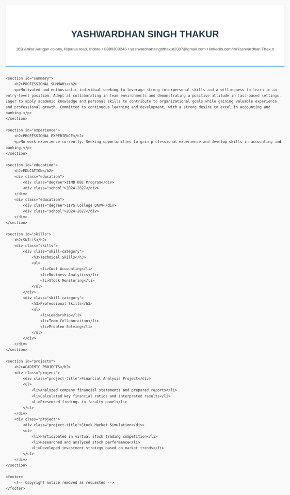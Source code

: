 <!DOCTYPE html>
<html lang="en">
<head>
    <meta charset="UTF-8">
    <meta name="viewport" content="width=device-width, initial-scale=1.0">
    <title>Yashwardhan Singh Thakur | Professional Resume</title>
    <style>
        body {
            font-family: 'Arial', sans-serif;
            line-height: 1.6;
            margin: 0;
            padding: 0;
            color: #333;
            max-width: 1000px;
            margin: 0 auto;
            padding: 20px;
            background-color: #f9f9f9;
        }
        header {
            text-align: center;
            padding: 30px 0;
            border-bottom: 2px solid #3498db;
            margin-bottom: 30px;
            background-color: white;
            box-shadow: 0 2px 5px rgba(0,0,0,0.1);
        }
        h1 {
            color: #2c3e50;
            margin-bottom: 10px;
            font-size: 2.2em;
        }
        .contact-info {
            margin-bottom: 15px;
            font-size: 0.95em;
            color: #555;
        }
        h2 {
            color: #3498db;
            border-bottom: 1px solid #3498db;
            padding-bottom: 5px;
            margin-top: 25px;
        }
        section {
            margin-bottom: 30px;
            background-color: white;
            padding: 20px;
            border-radius: 5px;
            box-shadow: 0 2px 3px rgba(0,0,0,0.1);
        }
        .job, .education, .project {
            margin-bottom: 25px;
        }
        .job-title, .degree, .project-title {
            font-weight: bold;
            font-size: 1.1em;
            color: #2c3e50;
        }
        .company, .school {
            font-style: italic;
            color: #555;
        }
        .date {
            color: #7f8c8d;
            font-size: 0.9em;
        }
        ul {
            padding-left: 25px;
            margin-top: 10px;
        }
        li {
            margin-bottom: 5px;
        }
        .skills {
            display: flex;
            flex-wrap: wrap;
            gap: 20px;
        }
        .skill-category {
            flex: 1;
            min-width: 200px;
        }
        .skill-category h3 {
            color: #2c3e50;
            margin-bottom: 10px;
        }
        footer {
            text-align: center;
            margin-top: 50px;
            padding: 20px;
            border-top: 1px solid #ddd;
            color: #7f8c8d;
            font-size: 0.9em;
        }
        @media (max-width: 768px) {
            .skills {
                flex-direction: column;
            }
            body {
                padding: 10px;
            }
            section {
                padding: 15px;
            }
        }
    </style>
</head>
<body>
    <header>
        <h1>YASHWARDHAN SINGH THAKUR</h1>
        <div class="contact-info">
            <p>16B Ankur Aangan colony, Nipania road, Indore • 8889308246 • yashvardhansinghthakur2007@gmail.com • linkedin.com/in/Yashvardhan Thakur</p>
        </div>
    </header>

    <section id="summary">
        <h2>PROFESSIONAL SUMMARY</h2>
        <p>Motivated and enthusiastic individual seeking to leverage strong interpersonal skills and a willingness to learn in an entry-level position. Adept at collaborating in team environments and demonstrating a positive attitude in fast-paced settings. Eager to apply academic knowledge and personal skills to contribute to organizational goals while gaining valuable experience and professional growth. Committed to continuous learning and development, with a strong desire to excel in accounting and banking.</p>
    </section>

    <section id="experience">
        <h2>PROFESSIONAL EXPERIENCE</h2>
        <p>No work experience currently. Seeking opportunities to gain professional experience and develop skills in accounting and banking.</p>
    </section>

    <section id="education">
        <h2>EDUCATION</h2>
        <div class="education">
            <div class="degree">IIMB DBE Program</div>
            <div class="school">2024-2027</div>
        </div>
        <div class="education">
            <div class="degree">IIPS College DAVV</div>
            <div class="school">2024-2027</div>
        </div>
    </section>

    <section id="skills">
        <h2>SKILLS</h2>
        <div class="skills">
            <div class="skill-category">
                <h3>Technical Skills</h3>
                <ul>
                    <li>Cost Accounting</li>
                    <li>Business Analytics</li>
                    <li>Stock Monitoring</li>
                </ul>
            </div>
            <div class="skill-category">
                <h3>Professional Skills</h3>
                <ul>
                    <li>Leadership</li>
                    <li>Team Collaboration</li>
                    <li>Problem Solving</li>
                </ul>
            </div>
        </div>
    </section>

    <section id="projects">
        <h2>ACADEMIC PROJECTS</h2>
        <div class="project">
            <div class="project-title">Financial Analysis Project</div>
            <ul>
                <li>Analyzed company financial statements and prepared reports</li>
                <li>Calculated key financial ratios and interpreted results</li>
                <li>Presented findings to faculty panel</li>
            </ul>
        </div>
        <div class="project">
            <div class="project-title">Stock Market Simulation</div>
            <ul>
                <li>Participated in virtual stock trading competition</li>
                <li>Researched and analyzed stock performance</li>
                <li>Developed investment strategy based on market trends</li>
            </ul>
        </div>
    </section>

    <footer>
        <!-- Copyright notice removed as requested -->
    </footer>
</body>
</html>